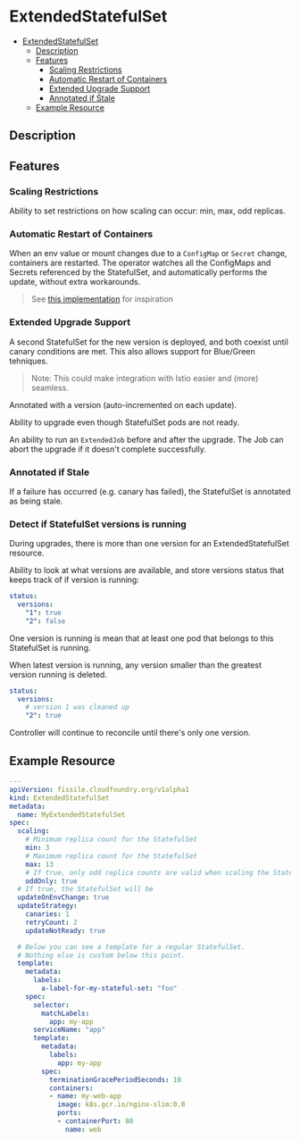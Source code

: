 # ExtendedStatefulSet

- [ExtendedStatefulSet](#extendedstatefulset)
  - [Description](#description)
  - [Features](#features)
    - [Scaling Restrictions](#scaling-restrictions)
    - [Automatic Restart of Containers](#automatic-restart-of-containers)
    - [Extended Upgrade Support](#extended-upgrade-support)
    - [Annotated if Stale](#annotated-if-stale)
  - [Example Resource](#example-resource)

## Description

## Features

### Scaling Restrictions

Ability to set restrictions on how scaling can occur: min, max, odd replicas.

### Automatic Restart of Containers

When an env value or mount changes due to a `ConfigMap` or `Secret` change, containers are restarted.
The operator watches all the ConfigMaps and Secrets referenced by the StatefulSet, and automatically performs the update, without extra workarounds.

> See [this implementation](https://thenewstack.io/solving-kubernetes-configuration-woes-with-a-custom-controller/) for inspiration

### Extended Upgrade Support

A second StatefulSet for the new version is deployed, and both coexist until canary conditions are met. This also allows support for Blue/Green tehniques. 

> Note: This could make integration with Istio easier and (more) seamless.

Annotated with a version (auto-incremented on each update). 

Ability to upgrade even though StatefulSet pods are not ready.

An ability to run an `ExtendedJob` before and after the upgrade. The Job can abort the upgrade if it doesn't complete successfully.

### Annotated if Stale

If a failure has occurred (e.g. canary has failed), the StatefulSet is annotated as being stale.

### Detect if StatefulSet versions is running

During upgrades, there is more than one version for an ExtendedStatefulSet resource.

Ability to look at what versions are available, and store versions status that keeps track of if version is running:

```yaml
status:
  versions:
    "1": true
    "2": false

```

One version is running is mean that at least one pod that belongs to this StatefulSet is running.

When latest version is running, any version smaller than the greatest version running is deleted.
```yaml
status:
  versions:
    # version 1 was cleaned up
    "2": true 

```

Controller will continue to reconcile until there's only one version.

## Example Resource

```yaml
---
apiVersion: fissile.cloudfoundry.org/v1alpha1
kind: ExtendedStatefulSet
metadata:
  name: MyExtendedStatefulSet
spec:
  scaling:
    # Minimum replica count for the StatefulSet
    min: 3
    # Maximum replica count for the StatefulSet
    max: 13
    # If true, only odd replica counts are valid when scaling the StatefulSet
    oddOnly: true
  # If true, the StatefulSet will be  
  updateOnEnvChange: true
  updateStrategy:
    canaries: 1
    retryCount: 2
    updateNotReady: true

  # Below you can see a template for a regular StatefulSet.
  # Nothing else is custom below this point.
  template:
    metadata:
      labels:
        a-label-for-my-stateful-set: "foo"
    spec:
      selector:
        matchLabels:
          app: my-app
      serviceName: "app"
      template:
        metadata:
          labels:
            app: my-app
        spec:
          terminationGracePeriodSeconds: 10
          containers:
          - name: my-web-app
            image: k8s.gcr.io/nginx-slim:0.8
            ports:
            - containerPort: 80
              name: web
```